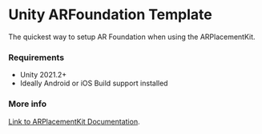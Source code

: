 # Unity ARFoundation Template
The quickest way to setup AR Foundation when using the ARPlacementKit.

### Requirements
- Unity 2021.2+
- Ideally Android or iOS Build support installed

### More info
[Link to ARPlacementKit Documentation](https://arplacementkit-docs.readthedocs.io/en/latest/installation.html).
